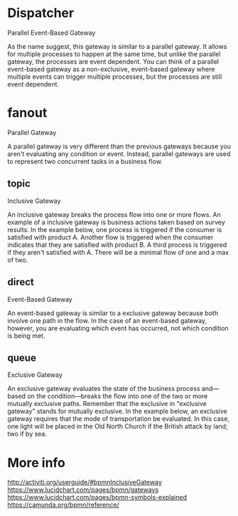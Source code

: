 # Dispatcher
Parallel Event-Based Gateway

As the name suggest, this gateway is similar to a parallel gateway. It allows for multiple processes to happen at the same time, but unlike the parallel gateway, the processes are event dependent. You can think of a parallel event-based gateway as a non-exclusive, event-based gateway where multiple events can trigger multiple processes, but the processes are still event dependent.


# fanout
Parallel Gateway

A parallel gateway is very different than the previous gateways because you aren't evaluating any condition or event. Instead, parallel gateways are used to represent two concurrent tasks in a business flow.

## topic
Inclusive Gateway

An inclusive gateway breaks the process flow into one or more flows. An example of a inclusive gateway is business actions taken based on survey results. In the example below, one process is triggered if the consumer is satisfied with product A. Another flow is triggered when the consumer indicates that they are satisfied with product B. A third process is triggered if they aren't satisfied with A. There will be a minimal flow of one and a max of two.

## direct
Event-Based Gateway

An event-based gateway is similar to a exclusive gateway because both involve one path in the flow. In the case of an event-based gateway, however, you are evaluating which event has occurred, not which condition is being met.

## queue
Exclusive Gateway

An exclusive gateway evaluates the state of the business process and—based on the condition—breaks the flow into one of the two or more mutually exclusive paths. Remember that the exclusive in "exclusive gateway" stands for mutually exclusive. In the example below, an exclusive gateway requires that the mode of transportation be evaluated. In this case, one light will be placed in the Old North Church if the British attack by land; two if by sea.

# More info

http://activiti.org/userguide/#bpmnInclusiveGateway
https://www.lucidchart.com/pages/bpmn/gateways
https://www.lucidchart.com/pages/bpmn-symbols-explained
https://camunda.org/bpmn/reference/
